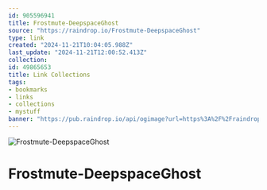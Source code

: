 ```yaml
---
id: 905596941
title: Frostmute-DeepspaceGhost
source: "https://raindrop.io/Frostmute-DeepspaceGhost"
type: link
created: "2024-11-21T10:04:05.988Z"
last_update: "2024-11-21T12:00:52.413Z"
collection:
id: 49865653
title: Link Collections
tags:
- bookmarks
- links
- collections
- mystuff
banner: "https://pub.raindrop.io/api/ogimage?url=https%3A%2F%2Fraindrop.io%2FFrostmute-DeepspaceGhost&v=1728609694225"
---
```


![Frostmute-DeepspaceGhost](https://pub.raindrop.io/api/ogimage?url=https%3A%2F%2Fraindrop.io%2FFrostmute-DeepspaceGhost&v=1728609694225)

# Frostmute-DeepspaceGhost

